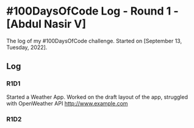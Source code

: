 # #100DaysOfCode Log - Round 1 - [Abdul Nasir V]

The log of my #100DaysOfCode challenge. Started on [September 13, Tuesday, 2022].

## Log

### R1D1 
Started a Weather App. Worked on the draft layout of the app, struggled with OpenWeather API http://www.example.com

### R1D2
